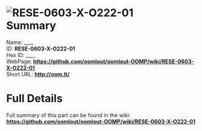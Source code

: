 
![RESE-0603-X-O222-01](https://github.com/oomlout/oomlout-OOMP/blob/master/parts/RESE-0603-X-O222-01/RESE-0603-X-O222-01_420.jpg)   
Summary
=================
  
Name: ____    
ID: __RESE-0603-X-O222-01__   
Hex ID: ____   
WebPage: __https://github.com/oomlout/oomlout-OOMP/wiki/RESE-0603-X-O222-01__   
Short URL: __http://oom.lt/__   

Full Details
==========================
Full summary of this part can be found in the wiki:   
__https://github.com/oomlout/oomlout-OOMP/wiki/RESE-0603-X-O222-01__    

